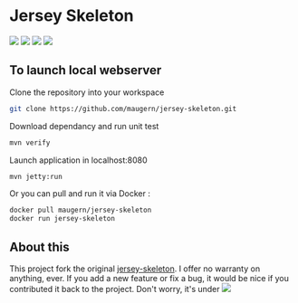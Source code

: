 Jersey Skeleton
===============
[![][travis img]][travis]  [![][circle img]][circle]  [![][code-climate img]][code-climate]  [![][requires img]][requires]

To launch local webserver
-------------------------
Clone the repository into your workspace
```sh
git clone https://github.com/maugern/jersey-skeleton.git
```

Download dependancy and run unit test
```sh
mvn verify
```

Launch application in localhost:8080
```sh
mvn jetty:run
```

Or you can pull and run it via Docker :
```sh
docker pull maugern/jersey-skeleton
docker run jersey-skeleton
```

About this
----------
This project fork the original [jersey-skeleton].
I offer no warranty on anything, ever. If you add a new feature or fix a bug,
 it would be nice if you contributed it back to the project.
Don't worry, it's under [![][license img]][license]



[jersey]:https://jersey.java.net
[jersey-skeleton]:https://github.com/tclavier/jersey-skeleton

[travis]:https://travis-ci.org/maugern/jersey-skeleton
[travis img]:https://travis-ci.org/maugern/jersey-skeleton.svg?branch=master

[circle]:https://circleci.com/gh/maugern/jersey-skeleton
[circle img]:https://circleci.com/gh/maugern/jersey-skeleton.svg?style=svg

[code-climate]:https://codeclimate.com/github/maugern/jersey-skeleton
[code-climate img]:https://codeclimate.com/github/maugern/jersey-skeleton/badges/gpa.svg

[requires]:https://requires.io/github/maugern/jersey-skeleton/requirements/?branch=master
[requires img]:https://requires.io/github/maugern/jersey-skeleton/requirements.svg?branch=master

[license]:https://github.com/maugern/jersey-skeleton/blob/master/LICENSE
[license img]:https://img.shields.io/github/license/mashape/apistatus.svg?maxAge=2592000
